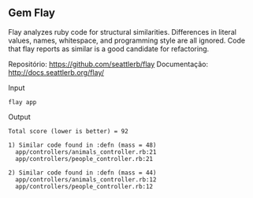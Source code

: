 ## Gem Flay

Flay analyzes ruby code for structural similarities. Differences in literal values, names, whitespace, and programming style are all ignored.
Code that flay reports as similar is a good candidate for refactoring.


Repositório: https://github.com/seattlerb/flay
Documentação: http://docs.seattlerb.org/flay/


Input
```
flay app
```


Output
```
Total score (lower is better) = 92

1) Similar code found in :defn (mass = 48)
  app/controllers/animals_controller.rb:21
  app/controllers/people_controller.rb:21

2) Similar code found in :defn (mass = 44)
  app/controllers/animals_controller.rb:12
  app/controllers/people_controller.rb:12
```
